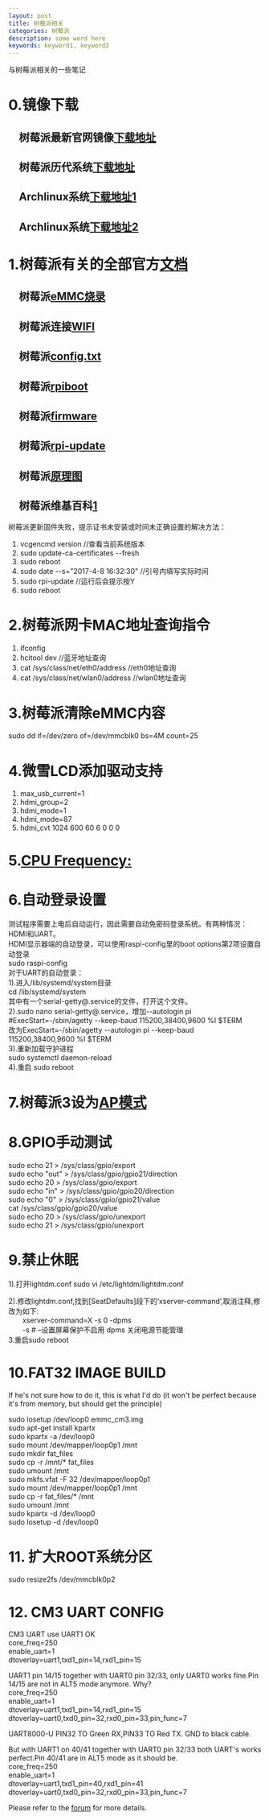 ```yaml
---
layout: post
title: 树莓派相关
categories: 树莓派
description: some word here
keywords: keyword1, keyword2
---
```


与树莓派相关的一些笔记

# 0.镜像下载  
## &emsp;树莓派最新官网镜像[下载地址](https://www.raspberrypi.org/downloads/)  
## &emsp;树莓派历代系统[下载地址](http://downloads.raspberrypi.org/raspbian/images/)  
## &emsp;Archlinux系统[下载地址1](https://www.archlinux.org/download/)  
## &emsp;Archlinux系统[下载地址2](http://tw.mirror.archlinuxarm.org/os/)  

# 1.树莓派有关的全部官方[文档](https://www.raspberrypi.org/documentation/)  
## &emsp;树莓派[eMMC烧录](https://www.raspberrypi.org/documentation/hardware/computemodule/cm-emmc-flashing.md) 
## &emsp;树莓派连接[WIFI](https://www.raspberrypi.org/documentation/configuration/wireless/wireless-cli.md)  
## &emsp;树莓派[config.txt](https://www.raspberrypi.org/documentation/configuration/config-txt/README.md) 
## &emsp;树莓派[rpiboot](https://github.com/raspberrypi/usbboot)  
## &emsp;树莓派[firmware](https://github.com/raspberrypi/firmware) 
## &emsp;树莓派[rpi-update](https://github.com/Hexxeh/rpi-update)  
## &emsp;树莓派[原理图](https://www.raspberrypi.org/documentation/hardware/raspberrypi/schematics/README.md)  
## &emsp;树莓派维基百科[1](https://en.wikipedia.org/wiki/Raspberry_Pi)  

树莓派更新固件失败，提示证书未安装或时间未正确设置的解决方法：  

1. vcgencmd version                                     //查看当前系统版本
1. sudo update-ca-certificates --fresh
1. sudo reboot
1. sudo date --s="2017-4-8 16:32:30"                    //引号内填写实际时间
1. sudo rpi-update                                      //运行后会提示按Y
1. sudo reboot

# 2.树莓派网卡MAC地址查询指令

1. ifconfig
1. hcitool dev                                          //蓝牙地址查询
1. cat /sys/class/net/eth0/address                      //eth0地址查询
1. cat /sys/class/net/wlan0/address                     //wlan0地址查询

# 3.树莓派清除eMMC内容

sudo dd if=/dev/zero of=/dev/mmcblk0 bs=4M count=25

# 4.微雪LCD添加驱动支持

1. max_usb_current=1
1. hdmi_group=2
1. hdmi_mode=1
1. hdmi_mode=87
1. hdmi_cvt 1024 600 60 6 0 0 0
 
# 5.[CPU Frequency:](https://wiki.archlinux.org/index.php/CPU_frequency_scaling)

# 6.自动登录设置  
测试程序需要上电后自动运行，因此需要自动免密码登录系统。有两种情况：HDMI和UART。  
HDMI显示器端的自动登录，可以使用raspi-config里的boot options第2项设置自动登录  
sudo raspi-config  
对于UART的自动登录：  
1).进入/lib/systemd/system目录  
cd /lib/systemd/system  
其中有一个serial-getty@.service的文件，打开这个文件。  
2).sudo nano serial-getty@.service，增加--autologin pi  
\#ExecStart=-/sbin/agetty  --keep-baud 115200,38400,9600 %I $TERM  
改为ExecStart=-/sbin/agetty --autologin pi --keep-baud 115200,38400,9600 %I $TERM  
3).重新加载守护进程  
sudo systemctl daemon-reload  
4).重启
sudo reboot  
 
# 7.树莓派3设为[AP模式](http://bbs.elecfans.com/forum.php?mod=viewthread&tid=605803&extra=page=5&mobile=2)

# 8.GPIO手动测试
sudo echo 21 > /sys/class/gpio/export  
sudo echo "out" > /sys/class/gpio/gpio21/direction  
sudo echo 20 > /sys/class/gpio/export  
sudo echo "in" > /sys/class/gpio/gpio20/direction  
sudo echo "0" > /sys/class/gpio/gpio21/value  
cat /sys/class/gpio/gpio20/value  
sudo echo 20 > /sys/class/gpio/unexport  
sudo echo 21 > /sys/class/gpio/unexport  

# 9.禁止休眠
1).打开lightdm.conf
sudo vi /etc/lightdm/lightdm.conf

2).修改lightdm.conf,找到[SeatDefaults]段下的’xserver-command’,取消注释,修改为如下:  
&emsp;&emsp;xserver-command=X -s 0 -dpms  
&emsp;&emsp;-s # –设置屏幕保护不启用
dpms 关闭电源节能管理  
3.重启sudo reboot

# 10.FAT32 IMAGE BUILD  
If he's not sure how to do it, this is what I'd do (it won't be perfect because it's from memory, but should get the principle)  

sudo losetup /dev/loop0 emmc_cm3.img  
sudo apt-get install kpartx  
sudo kpartx -a /dev/loop0  
sudo mount /dev/mapper/loop0p1 /mnt  
sudo mkdir fat_files  
sudo cp -r /mnt/* fat_files  
sudo umount /mnt  
sudo mkfs.vfat -F 32 /dev/mapper/loop0p1  
sudo mount /dev/mapper/loop0p1 /mnt  
sudo cp -r fat_files/* /mnt  
sudo umount /mnt  
sudo kpartx -d /dev/loop0  
sudo losetup -d /dev/loop0  

# 11. 扩大ROOT系统分区  
sudo resize2fs /dev/mmcblk0p2  

# 12. CM3 UART CONFIG  
CM3 UART use UART1 OK  
core_freq=250  
enable_uart=1  
dtoverlay=uart1,txd1_pin=14,rxd1_pin=15  


UART1 pin 14/15 together with UART0 pin 32/33, only UART0 works fine.Pin 14/15 are not in ALT5 mode anymore. Why?  
core_freq=250  
enable_uart=1  
dtoverlay=uart1,txd1_pin=14,rxd1_pin=15  
dtoverlay=uart0,txd0_pin=32,rxd0_pin=33,pin_func=7  

UART8000-U PIN32 TO Green RX,PIN33 TO Red TX. GND to black cable.  



But with UART1 on 40/41 together with UART0 pin 32/33 both UART's works perfect.Pin 40/41 are in ALT5 mode as it should be.  
core_freq=250  
enable_uart=1  
dtoverlay=uart1,txd1_pin=40,rxd1_pin=41  
dtoverlay=uart0,txd0_pin=32,rxd0_pin=33,pin_func=7  

Please refer to the [forum](https://www.raspberrypi.org/forums/viewtopic.php?f=98&t=252911) for more details. 